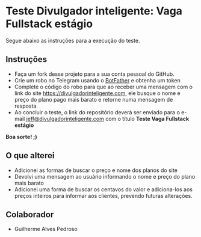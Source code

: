 # Teste Divulgador inteligente: Vaga Fullstack estágio

Segue abaixo as instruções para a execução do teste.

## Instruções

- Faça um fork desse projeto para a sua conta pessoal do GitHub.
- Crie um robo no Telegram usando o [BotFather](https://t.me/BotFather) e obtenha um token
- Complete o código do robo para que ao receber uma mensagem com o link do site https://divulgadorinteligente.com, ele busque o nome e preço do plano pago mais barato e retorne numa mensagem de resposta
- Ao concluir o teste, o link do repositório deverá ser enviado para o e-mail jeff@divulgadorinteligente.com com o título **Teste Vaga Fullstack estágio**

**Boa sorte! ;)**

## O que alterei

- Adicionei as formas de buscar o preço e nome dos planos do site
- Devolvi uma mensagem ao usuário informando o nome e preço do plano mais barato
- Adicionei uma forma de buscar os centavos do valor e adiciona-los aos preços inteiros para informar aos clientes, prevendo futuras alterações.
  
## Colaborador
- Guilherme Alves Pedroso

